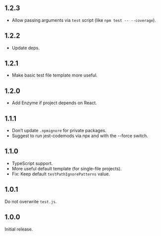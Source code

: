 ## 1.2.3

- Allow passing arguments via `test` script (like `npm test -- --coverage`).

## 1.2.2

- Update deps.

## 1.2.1

- Make basic test file template more useful.

## 1.2.0

- Add Enzyme if project depends on React.

## 1.1.1

- Don’t update `.npmignore` for private packages.
- Suggest to run jest-codemods via npx and with the --force switch.

## 1.1.0

- TypeScript support.
- More useful default template (for single-file projects).
- Fix: Keep default `testPathIgnorePatterns` value.

## 1.0.1

Do not overwrite `test.js`.

## 1.0.0

Initial release.
